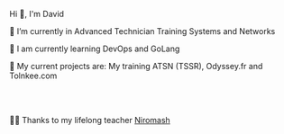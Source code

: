 Hi 👋, I'm David

🔭 I’m currently in Advanced Technician Training Systems and Networks

🌱 I am currently learning DevOps and GoLang

💼 My current projects are: My training ATSN (TSSR), Odyssey.fr and Tolnkee.com

<br><br>

👨‍🏫 Thanks to my lifelong teacher <a href=https://github.com/Niromash>Niromash</a>

<!---
KStoums/KStoums is a ✨ special ✨ repository because its `README.md` (this file) appears on your GitHub profile.
You can click the Preview link to take a look at your changes.
--->
